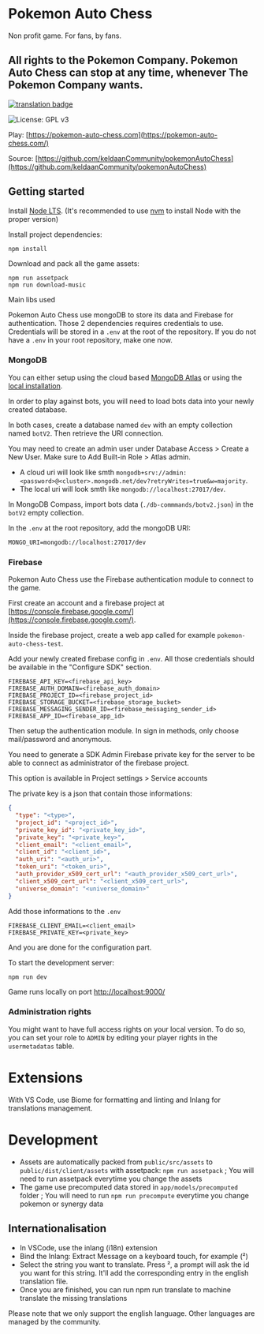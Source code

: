 # Pokemon Auto Chess

Non profit game. For fans, by fans.

## All rights to the Pokemon Company. Pokemon Auto Chess can stop at any time, whenever The Pokemon Company wants.

[![translation badge](https://inlang.com/badge?url=github.com/keldaanCommunity/pokemonAutoChess)](https://inlang.com/editor/github.com/keldaanCommunity/pokemonAutoChess?ref=badge)

![License: GPL v3](https://img.shields.io/badge/License-GPLv3-blue.svg)

Play: [https://pokemon-auto-chess.com](https://pokemon-auto-chess.com/)

Source: [https://github.com/keldaanCommunity/pokemonAutoChess](https://github.com/keldaanCommunity/pokemonAutoChess)

## Getting started

Install [Node LTS](https://nodejs.org/en). (It's recommended to use [nvm](https://github.com/nvm-sh/nvm) to install Node with the proper version)

Install project dependencies:
```
npm install
```

Download and pack all the game assets:
```
npm run assetpack
npm run download-music
```

Main libs used

Pokemon Auto Chess use mongoDB to store its data and Firebase for authentication. Those 2 dependencies requires credentials to use. Credentials will be stored in a `.env` at the root of the repository. If you do not have a `.env` in your root repository, make one now.

### MongoDB

You can either setup using the cloud based [MongoDB Atlas](https://www.mongodb.com/atlas/database) or using the [local installation](https://www.mongodb.com/try/download/community).

In order to play against bots, you will need to load bots data into your newly created database.

In both cases, create a database named `dev` with an empty collection named `botV2`. Then retrieve the URI connection. 

You may need to create an admin user under Database Access > Create a New User. Make sure to Add Built-in Role > Atlas admin.

- A cloud uri will look like smth `mongodb+srv://admin:<password>@<cluster>.mongodb.net/dev?retryWrites=true&w=majority`.
- The local uri will look smth like `mongodb://localhost:27017/dev`.

In MongoDB Compass, import bots data (`./db-commmands/botv2.json`) in the `botV2` empty collection.

In the `.env` at the root repository, add the mongoDB URI:

```
MONGO_URI=mongodb://localhost:27017/dev
```

### Firebase

Pokemon Auto Chess use the Firebase authentication module to connect to the game.

First create an account and a firebase project at [https://console.firebase.google.com/](https://console.firebase.google.com/).

Inside the firebase project, create a web app called for example `pokemon-auto-chess-test`.

Add your newly created firebase config in `.env`. All those credentials should be available in the "Configure SDK" section.

```
FIREBASE_API_KEY=<firebase_api_key>
FIREBASE_AUTH_DOMAIN=<firebase_auth_domain>
FIREBASE_PROJECT_ID=<firebase_project_id>
FIREBASE_STORAGE_BUCKET=<firebase_storage_bucket>
FIREBASE_MESSAGING_SENDER_ID=<firebase_messaging_sender_id>
FIREBASE_APP_ID=<firebase_app_id>
```

Then setup the authentication module. In sign in methods, only choose mail/password and anonymous. 

You need to generate a SDK Admin Firebase private key for the server to be able to connect as administrator of the firebase project.

This option is available in Project settings > Service accounts

The private key is a json that contain those informations:

```json
{
  "type": "<type>",
  "project_id": "<project_id>",
  "private_key_id": "<private_key_id>",
  "private_key": "<private_key>",
  "client_email": "<client_email>",
  "client_id": "<client_id>",
  "auth_uri": "<auth_uri>",
  "token_uri": "<token_uri>",
  "auth_provider_x509_cert_url": "<auth_provider_x509_cert_url>",
  "client_x509_cert_url": "<client_x509_cert_url>",
  "universe_domain": "<universe_domain>"
}
```

Add those informations to the `.env`

```
FIREBASE_CLIENT_EMAIL=<client_email>
FIREBASE_PRIVATE_KEY=<private_key>
```

And you are done for the configuration part.

To start the development server:

```
npm run dev
```

Game runs locally on port [http://localhost:9000/](http://localhost:9000/)

### Administration rights

You might want to have full access rights on your local version. To do so, you can set your role to `ADMIN` by editing your player rights in the `usermetadatas` table.

# Extensions

With VS Code, use Biome for formatting and linting and Inlang for translations management.

# Development

- Assets are automatically packed from `public/src/assets` to `public/dist/client/assets` with assetpack: `npm run assetpack` ; You will need to run assetpack everytime you change the assets
- The game use precomputed data stored in `app/models/precomputed` folder ; You will need to run `npm run precompute` everytime you change pokemon or synergy data

## Internationalisation

- In VSCode, use the inlang (i18n) extension
- Bind the Inlang: Extract Message on a keyboard touch, for example (²)
- Select the string you want to translate. Press ², a prompt will ask the id you want for this string. It'll add the corresponding entry in the english translation file.
- Once you are finished, you can run npm run translate to machine translate the missing translations

Please note that we only support the english language. Other languages are managed by the community.
